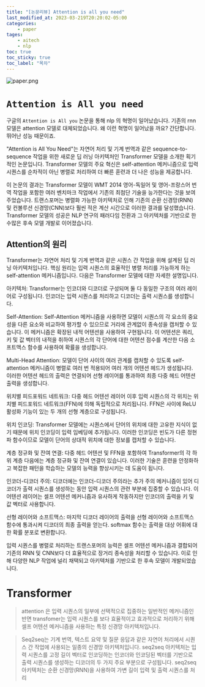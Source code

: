 ```yaml
---
title: "[논문리뷰] Attention is all you need"
last_modified_at: 2023-03-219T20:20:02-05:00
categories:
    - paper
tages:
    - aitech
    - nlp
toc: true
toc_sticky: true
toc_label: "목차"
---
```


![paper.png](../../../image/paper.png)

# `Attention is All you need`

구글의 `Attention is All you` 논문을 통해 nlp 의 혁명이 일어났습니다.  기존의 rnn 모델은 attention 모델로 대체되었습니다.  왜 이런 혁명이 일어났을 까요? 간단합니다. 뛰어난 성능 때문이죠.

"Attention is All You Need"는 자연어 처리 및 기계 번역과 같은 sequence-to-sequence 작업을 위한 새로운 딥 러닝 아키텍처인 Transformer 모델을 소개한 획기적인 논문입니다. Transformer 모델의 주요 혁신은 self-attention 메커니즘으로 입력 시퀀스를 순차적이 아닌 병렬로 처리하여 더 빠른 훈련과 더 나은 성능을 제공합니다.


이 논문의 결과는 Transformer 모델이 WMT 2014 영어-독일어 및 영어-프랑스어 번역 작업을 포함한 여러 벤치마크 작업에서 기존의 최첨단 기술을 능가한다는 것을 보여주었습니다. 트랜스포머는 병렬화 가능한 아키텍처로 인해 기존의 순환 신경망(RNN) 및 컨볼루션 신경망(CNN)보다 훨씬 적은 계산 시간으로 이러한 결과를 달성했습니다. Transformer 모델의 성공은 NLP 연구의 패러다임 전환과 그 아키텍처를 기반으로 한 수많은 후속 모델 개발로 이어졌습니다.

## Attention의 원리

Transformer는 자연어 처리 및 기계 번역과 같은 시퀀스 간 작업을 위해 설계된 딥 러닝 아키텍처입니다. 핵심 원리는 입력 시퀀스의 효율적인 병렬 처리를 가능하게 하는 self-attention 메커니즘입니다. 다음은 Transformer 모델에 대한 자세한 설명입니다.


아키텍처: Transformer는 인코더와 디코더로 구성되며 둘 다 동일한 구조의 여러 레이어로 구성됩니다. 인코더는 입력 시퀀스를 처리하고 디코더는 출력 시퀀스를 생성합니다.

Self-Attention: Self-Attention 메커니즘을 사용하면 모델이 시퀀스의 각 요소의 중요성을 다른 요소와 비교하여 평가할 수 있으므로 거리에 관계없이 종속성을 캡처할 수 있습니다. 이 메커니즘은 확장된 내적 어텐션을 사용하여 구현됩니다. 이 어텐션은 쿼리, 키 및 값 벡터의 내적을 취하여 시퀀스의 각 단어에 대한 어텐션 점수를 계산한 다음 소프트맥스 함수를 사용하여 확률을 생성합니다.

Multi-Head Attention: 모델이 단어 사이의 여러 관계를 캡처할 수 있도록 self-attention 메커니즘이 병렬로 여러 번 적용되어 여러 개의 어텐션 헤드가 생성됩니다. 이러한 어텐션 헤드의 출력은 연결되어 선형 레이어를 통과하여 최종 다중 헤드 어텐션 출력을 생성합니다.

위치별 피드포워드 네트워크: 다중 헤드 어텐션 레이어 이후 입력 시퀀스의 각 위치는 위치별 피드포워드 네트워크(FFN)에 의해 독립적으로 처리됩니다. FFN은 사이에 ReLU 활성화 기능이 있는 두 개의 선형 계층으로 구성됩니다.

위치 인코딩: Transformer 모델에는 시퀀스에서 단어의 위치에 대한 고유한 지식이 없기 때문에 위치 인코딩이 입력 임베딩에 추가됩니다. 이러한 인코딩은 빈도가 다른 정현파 함수이므로 모델이 단어의 상대적 위치에 대한 정보를 캡처할 수 있습니다.

계층 정규화 및 잔여 연결: 다중 헤드 어텐션 및 FFN을 포함하여 Transformer의 각 하위 계층 다음에는 계층 정규화 및 잔여 연결이 있습니다. 이러한 기술은 훈련을 안정화하고 복잡한 패턴을 학습하는 모델의 능력을 향상시키는 데 도움이 됩니다.

인코더-디코더 주의: 디코더에는 인코더-디코더 주의라는 추가 주의 메커니즘이 있어 디코더가 출력 시퀀스를 생성하는 동안 입력 시퀀스의 관련 부분에 집중할 수 있습니다. 이 어텐션 레이어는 셀프 어텐션 메커니즘과 유사하게 작동하지만 인코더의 출력을 키 및 값 벡터로 사용합니다.

선형 레이어와 소프트맥스: 마지막 디코더 레이어의 출력을 선형 레이어와 소프트맥스 함수에 통과시켜 디코더의 최종 출력을 얻는다. softmax 함수는 출력을 대상 어휘에 대한 확률 분포로 변환합니다.

입력 시퀀스를 병렬로 처리하는 트랜스포머의 능력은 셀프 어텐션 메커니즘과 결합되어 기존의 RNN 및 CNN보다 더 효율적으로 장거리 종속성을 처리할 수 있습니다. 이로 인해 다양한 NLP 작업에 널리 채택되고 아키텍처를 기반으로 한 후속 모델이 개발되었습니다.

# Transformer

> attention 은 입력 시퀀스의 일부에 선택적으로 집중하는 일반적인 메커니즘인 반면 transfomer는 입력 시퀀스를 보다 효율적이고 효과적으로 처리하기 위해 셀프 어텐션 메커니즘을 사용하는 특정 신경망 아키텍처입니다.
> 

> Seq2seq는 기계 번역, 텍스트 요약 및 질문 응답과 같은 자연어 처리에서 시퀀스 간 작업에 사용되는 일종의 신경망 아키텍처입니다. seq2seq 아키텍처는 입력 시퀀스를 고정 길이 벡터로 인코딩하는 인코더와 인코딩된 벡터를 기반으로 출력 시퀀스를 생성하는 디코더의 두 가지 주요 부분으로 구성됩니다. seq2seq 아키텍처는 순환 신경망(RNN)을 사용하여 가변 길이 입력 및 출력 시퀀스를 처리
